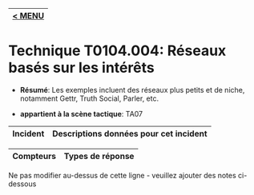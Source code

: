 |[< MENU](../../README.md)|
|---|
# Technique T0104.004: Réseaux basés sur les intérêts

* **Résumé**: Les exemples incluent des réseaux plus petits et de niche, notamment Gettr, Truth Social, Parler, etc.

* **appartient à la scène tactique**: TA07


|Incident |Descriptions données pour cet incident |
|-------- |-------------------- |



|Compteurs |Types de réponse |
|-------- |-------------- |


Ne pas modifier au-dessus de cette ligne - veuillez ajouter des notes ci-dessous
